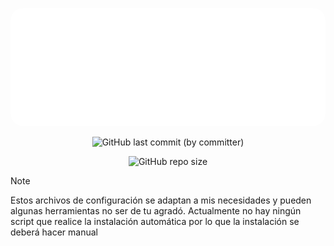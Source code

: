 <div align="center">

<kbd style="background: none; border: none; box-shadow: none;"><img src="./dotfiles.svg" alt="DotFiles"  style="border-radius: 20px; " /></kbd>
</div>

<div align="Center">

![GitHub last commit (by committer)](https://img.shields.io/github/last-commit/Ruanmiga/Dotfiles?style=for-the-badge&logo=Git&logoColor=%23FFFFFF&label=%C3%9Altimo%20Commit&labelColor=212121&color=%23fdf9c4)

![GitHub repo size](https://img.shields.io/github/repo-size/Ruanmiga/Dotfiles?style=for-the-badge&logo=box&logoColor=%23ffffff&label=Tama%C3%B1o&labelColor=%23212121&color=%23b2e2f2)


</div>

> [!NOTE]
> Estos archivos de configuración se adaptan a mis necesidades y pueden algunas herramientas no ser de tu agradó.
> Actualmente no hay ningún script que realice la instalación automática por lo que la instalación se deberá hacer manual

